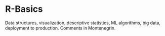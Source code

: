 # R-Basics
Data structures, visualization, descriptive statistics, ML algorithms, big data, deployment to production. Comments in Montenegrin.
